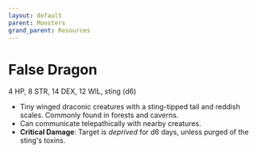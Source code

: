 ```yaml
---
layout: default
parent: Monsters
grand_parent: Resources
---
```


# False Dragon

4 HP, 8 STR, 14 DEX, 12 WIL, sting (d6)

- Tiny winged draconic creatures with a sting-tipped tail and reddish scales. Commonly found in forests and caverns.
- Can communicate telepathically with nearby creatures.
- **Critical Damage**: Target is _deprived_ for d6 days, unless purged of the sting's toxins.
